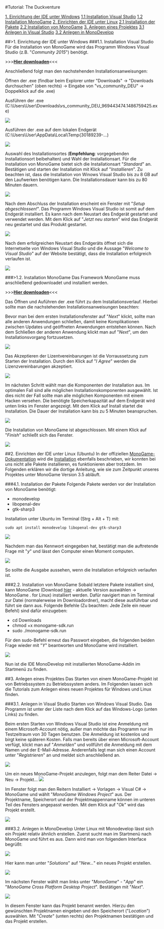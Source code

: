 #Tutorial: The Duckventure

[1. Einrichtung der IDE unter Windows](#Nr1)
[1.1 Installation Visual Studio](#Nr1.1)
[1.2 Installation MonoGame](#Nr1.2)
[2. Einrichten der IDE unter Linux](#Nr2)
[2.1 Installation der Pakete](#Nr2.1)
[2.2 Installation von MonoGame](#Nr2.2)
[3. Anlegen eines Projektes](#Nr3)
[3.1 Anlegen in Visual Studio](#Nr3.1)
[3.2 Anlegen in MonoDevelop](#Nr3.2)

##>1. Einrichtung der IDE unter Windows<a name="Nr1"></a>
###1.1. Installation Visual Studio<a name="Nr1.1"></a>
Für die Installation von MonoGame wird das Programm Windows Visual Studio (z.B. &quot;<i>Community 2015</i>&quot;) ben&ouml;tigt.</p>
&gt;&gt;&gt;<a href="https://www.visualstudio.com/de/downloads/" target="_blank"><b>Hier downloaden</b></a>&lt;&lt;&lt;</p>
Anschließend folgt man den nachstehenden Installationsanweisungen:</p>
Öffnen der .exe (findbar beim Explorer unter &quot;Downloads&quot; &rarr; &quot;Downloads durchsuchen&quot; (oben rechts) &rarr; Eingabe von &quot;vs_community_DEU&quot; &rarr; Doppelklick auf die .exe)</p>
Ausführen der .exe (C:\Users\User\Downloads\vs_community_DEU_969443474.1486759425.exe)</p>
<img src="images/idewindows/1.png"></p>
Ausführen der .exe auf dem lokalen Endgerät (C:\Users\User\AppData\Local\Temp\{30189239-...)</p>
<img src="images/idewindows/2.png"></p>
Auswahl des Installationsortes (<b>Empfehlung</b>: vorgegebenden Installationsort beibehalten) und Wahl der Installationsart. Für die Installation von MonoGame bietet sich die Installationsart &quot;<i>Standard</i>&quot; an. Bestätigen und starten der Installation mit Klick auf &quot;<i>Installieren</i>&quot;. Zu beachten ist, dass die Installation von Winows Visual Studio bis zu 8 GB auf den Laufwerken benötigen kann. Die Installationsdauer kann bis zu 80 Minuten dauern.</p>
<img src="images/idewindows/3.png"></p>
Nach dem Abschluss der Installation erscheint ein Fenster mit &quot;<i>Setup abgeschlossen!</i>&quot;. Das Programm Windows Visual Studio ist somit auf dem Endgerät installiert. Es kann nach dem Neustart des Endgerät gestartet und verwendet werden. Mit dem Klick auf &quot;<i>Jetzt neu starten</i>&quot; wird das Endgerät neu gestartet und das Produkt gestartet.</p>
<img src="images/idewindows/4.png"></p>
Nach dem erfolgreichen Neustart des Endgeräts öffnet sich die Internetseite von Windows Visual Studio und die Aussage &quot;<i>Welcome to Visual Studio</i>&quot; auf der Website bestätigt, dass die Installation erfolgreich verlaufen ist.</p>
<img src="images/idewindows/5.png"></p>

###>1.2. Installation MonoGame<a name="Nr1.2"></a>
Das Framework MonoGame muss anschließend gedownloadet und installiert werden.</p>
&gt;&gt;&gt;<a href="http://www.monogame.net/downloads/" target="_blank"><b>Hier downloaden</b></a>&lt;&lt;&lt;</p>
Das Öffnen und Auführen der .exe führt zu dem Installationsverlauf. Hierbei sollte man die nachstehenden Installationsanweisungen beachten:</p>
Bevor man bei dem ersten Installationsfenster auf &quot;<i>Next</i>&quot; klickt, sollte man alle anderen Anwendungen schließen, damit keine Komplikationen zwischen Updates und geöffneten Anwendungen entstehen können. Nach dem Schlie&szlig;en der anderen Anwendung klickt man auf &quot;<i>Next</i>&quot;, um den Installationsvorgang fortzusetzen.</p>
<img src="images/idewindows/6.png"></p>
Das Akzeptieren der Lizentvereinbarungen ist die Vorraussetzung zum Starten der Installation. Durch den Klick auf &quot;<i>I Agree</i>&quot; werden die Lizenzvereinbarungen akzeptiert.</p>
<img src="images/idewindows/7.png"></p>
Im nächsten Schritt wählt man die Komponenten der Installation aus. Im optimalen Fall sind alle möglichen Installationskomponenten ausgewählt. Ist dies nicht der Fall sollte man alle möglichen Komponenten mit einem Hacken versehen. Die benötigte Speicherkapazität auf dem Endgerät wird unten links im Fenster angezeigt. Mit dem Klick auf Install startet die Installation. Die Dauer der Installation kann bis zu 5 Minuten beanspruchen.</p>
<img src="images/idewindows/8.png"></p>
Die Installation von MonoGame ist abgeschlossen. Mit einem Klick auf &quot;<i>Finish</i>&quot; schlie&szlig;t sich das Fenster.</p>
<img src="images/idewindows/9.png"></p>

##2. Einrichten der IDE unter Linux (Ubuntu)<a name="Nr2"></a>
In der offiziellen <a href="http://www.monogame.net/documentation/?page=main" target="_blank">MonoGame-Dokumentation</a> wird die <a href="http://www.monogame.net/documentation/?page=Setting_Up_MonoGame" target="_blank">Installation</a> ebenfalls beschrieben, wir konnten bei uns nicht alle Pakete installieren, es funktionieren aber trotzdem. Im Folgenden erklären wir die dortige Anleitung, wie sie zum Zeitpunkt unseres Projektes unter MonoGame Version 3.5 abl&auml;uft.

###4.1. Installation der Pakete<a name="Nr2.1"></a>
Folgende Pakete werden vor der Installation von MonoGame ben&ouml;tigt:</p>

- monodevelop
- libopenal-dev
- gtk-sharp3

Installation unter Ubuntu im Terminal (Strg + Alt + T) mit:</p>

	sudo apt install monodevelop libopenal-dev gtk-sharp3

<img src="images/idelinux/password.png"></p>
Nachdem man das Kennwort eingegeben hat, best&auml;tigt man die auftretende Frage mit "<i>y</i>" und lässt den Computer einen Moment computen.</p>
<img src="images/idelinux/done.png"></p>
So sollte die Ausgabe aussehen, wenn die Installation erfolgreich verlaufen ist.</p>

###2.2. Installation von MonoGame<a name="Nr2.2"></a>
Sobald letztere Pakete installiert sind, kann MonoGame (Download <a href="http://www.monogame.net/downloads/" target="_blank">hier</a> - aktuelle Version auswählen -> MonoGame *.* for Linux) installiert werden. Dafür navigiert man im Terminal zur Datei (normalerweise im Downloadordner), macht diese ausführbar und führt sie dann aus. Folgende Befehle (Zu beachten: Jede Zeile ein neuer Befehl) sind daf&uuml;r einzugeben:</p>

- cd Downloads<br>
- chmod +x monogame-sdk.run
- sudo ./monogame-sdk.run

F&uuml;r den sudo-Befehl erneut das Passwort eingeben, die folgenden beiden Frage wieder mit "<i>Y</i>" beantworten und MonoGame wird installiert.</p>
<img src="images/idelinux/menu.png"></p>
Nun ist die IDE MonoDevelop mit installierten MonoGame-Addin im Startmen&uuml; zu finden.</p>

##3. Anlegen eines Projektes<a name="Nr3"></a>
Das Starten von einem MonoGame-Projekt ist von Betriebssystem zu Betriebssystem anders. Im Folgenden lassen sich die Tutorials zum Anlegen eines neuen Projektes für Windows und Linux finden.</p>

###3.1. Anlegen in Visual Studio<a name="Nr3.1"></a>
Starten von Windows Visual Studio. Das Programm ist unter der Liste nach dem Klick auf das Windows-Logo (unten Links) zu finden.</p>
Beim ersten Starten von Windows Visual Studio ist eine Anmeldung mit einem Microsoft-Account nötig, außer man möchte das Programm nur im Testzeitraum von 30 Tagen benutzen. Die Anmeldung ist kostenlos und birgt keine späteren Kosten. Falls man bereits über einen Microsoft-Account verfügt, klickt man auf &quot;<i>Anmelden</i>&quot; und vollführt die Anmeldung mit dem Namen und der E-Mail-Adresse. Anderenfalls legt man sich einen Account unter &quot;<i>Registrieren</i>&quot; an und meldet sich anschließend an.</p>
<img src="images/idewindows/10.png"></p>
Um ein neues MonoGame-Projekt anzulegen, folgt man dem Reiter Datei -> Neu -> Projekt...
<img src="images/idewindows/11.png"></p>
Im Fenster folgt man den Reitern Installiert -> Vorlagen -> Visual C&#35; -> MonoGame und wählt &quot;<i>MonoGame Windows Project</i>&quot; aus. Der Projektname, Speicherort und der Projektmappenname können im unteren Teil des Fensters angepasst werden. Mit dem Klick auf &quot;<i>Ok</i>&quot; wird das Projekt erstellt.</p>
<img src="images/idewindows/12.png"></p>

###3.2. Anlegen in MonoDevelop<a name="Nr3.2"></a>
Unter Linux mit Monodevelop lässt sich ein Projekt relativ &auml;hnlich erstellen. Zuerst sucht man im Startmen&uuml; nach MonoGame und f&uuml;hrt es aus. Dann wird man von folgendem Interface begr&uuml;ßt:</p>
<img src="images/idelinux/interface.png"></p>
Hier kann man unter &quot;<i>Solutions</i>&quot; auf &quot;<i>New...</i>&quot; ein neues Projekt erstellen.</p>
<img src="images/idelinux/newsolution.png"></p>
Im n&auml;chsten Fenster wählt man links unter &quot;<i>MonoGame</i>&quot; - &quot;<i>App</i>&quot; ein &quot;<i>MonoGame Cross Platform Desktop Project</i>&quot;. Best&auml;tigen mit &quot;<i>Next</i>&quot;.</p>
<img src="images/idelinux/configure.png"></p>
In diesem Fenster kann das Projekt benannt werden. Hierzu den gewünschten Projektnamen eingeben und den Speicherort (&quot;<i>Location</i>&quot;) auswählen. Mit &quot;<i>Create</i>&quot; (unten rechts) den Projektnamen bestätigen und das Projekt erstellen.</p>
